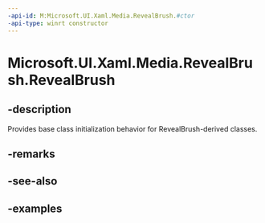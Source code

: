 ```yaml
---
-api-id: M:Microsoft.UI.Xaml.Media.RevealBrush.#ctor
-api-type: winrt constructor
---
```

<!-- Method syntax.
protected RevealBrush.RevealBrush()
-->

# Microsoft.UI.Xaml.Media.RevealBrush.RevealBrush


## -description

Provides base class initialization behavior for RevealBrush-derived classes.


## -remarks


## -see-also


## -examples


